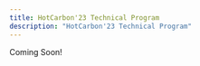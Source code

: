 ```yaml
---
title: HotCarbon'23 Technical Program
description: "HotCarbon'23 Technical Program"
---
```


Coming Soon!
